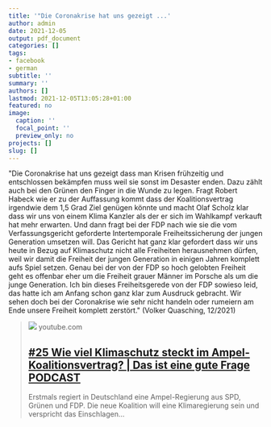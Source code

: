 ```yaml
---
title: '"Die Coronakrise hat uns gezeigt ...'
author: admin
date: 2021-12-05
output: pdf_document
categories: []
tags:
- facebook
- german
subtitle: ''
summary: ''
authors: []
lastmod: 2021-12-05T13:05:28+01:00
featured: no
image:
  caption: ''
  focal_point: ''
  preview_only: no
projects: []
slug: []
---
```

"Die Coronakrise hat uns gezeigt dass man Krisen frühzeitig und entschlossen bekämpfen muss weil sie sonst im Desaster enden. Dazu zählt auch bei den Grünen den Finger in die Wunde zu legen. Fragt Robert Habeck wie er zu der Auffassung kommt dass der Koalitionsvertrag irgendwie dem 1,5 Grad Ziel genügen könnte und macht Olaf Scholz klar dass wir uns von einem Klima Kanzler als der er sich im Wahlkampf verkauft hat mehr erwarten. Und dann fragt bei der FDP nach wie sie die vom Verfassungsgericht geforderte Intertemporale Freiheitssicherung der jungen Generation umsetzen will. Das Gericht hat ganz klar gefordert dass wir uns heute in Bezug auf Klimaschutz nicht alle Freiheiten herausnehmen dürfen, weil wir damit die Freiheit der jungen Generation in einigen Jahren komplett aufs Spiel setzen. Genau bei der von der FDP so hoch gelobten Freiheit geht es offenbar eher um die Freiheit grauer Männer im Porsche als um die junge Generation. Ich bin dieses Freiheitsgerede von der FDP sowieso leid, das hatte ich am Anfang schon ganz klar zum Ausdruck gebracht. Wir sehen doch bei der Coronakrise wie sehr nicht handeln oder rumeiern am Ende unsere Freiheit komplett zerstört." (Volker Quasching, 12/2021)
> [![](https://i.ytimg.com/vi/cu0tf7eGPF8/maxresdefault.jpg)](https://www.youtube.com/watch?v=cu0tf7eGPF8)
> youtube.com
> ## [#25 Wie viel Klimaschutz steckt im Ampel-Koalitionsvertrag? | Das ist eine gute Frage PODCAST](https://www.youtube.com/watch?v=cu0tf7eGPF8)
>
>Erstmals regiert in Deutschland eine Ampel-Regierung aus SPD, Grünen und FDP. Die neue Koalition will eine Klimaregierung sein und verspricht das Einschlagen...

